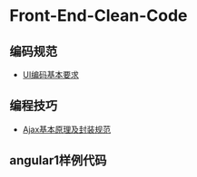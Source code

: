 # Front-End-Clean-Code

## 编码规范
* [UI编码基本要求](./cleancode.md)

## 编程技巧
* [Ajax基本原理及封装规范](http://code.huawei.com/FusionCloud_CF/Front-End-Clean-Code/blob/master/%E5%85%B8%E5%9E%8B%E4%BB%A3%E7%A0%81%E6%A0%B7%E4%BE%8B/Ajax%E5%B0%81%E8%A3%85%E8%A7%84%E8%8C%83.md)

## angular1样例代码
